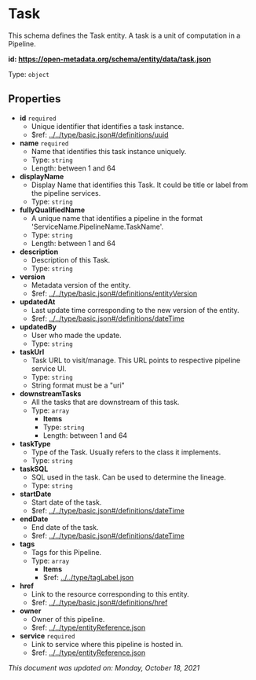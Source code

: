 # Task

This schema defines the Task entity. A task is a unit of computation in a Pipeline.

**id: https://open-metadata.org/schema/entity/data/task.json**

Type: `object`

## Properties
 - **id** `required`
   - Unique identifier that identifies a task instance.
   - $ref: [../../type/basic.json#/definitions/uuid](../types/basic.md#uuid)
 - **name** `required`
   - Name that identifies this task instance uniquely.
   - Type: `string`
   - Length: between 1 and 64
 - **displayName**
   - Display Name that identifies this Task. It could be title or label from the pipeline services.
   - Type: `string`
 - **fullyQualifiedName**
   - A unique name that identifies a pipeline in the format 'ServiceName.PipelineName.TaskName'.
   - Type: `string`
   - Length: between 1 and 64
 - **description**
   - Description of this Task.
   - Type: `string`
 - **version**
   - Metadata version of the entity.
   - $ref: [../../type/basic.json#/definitions/entityVersion](../types/basic.md#entityversion)
 - **updatedAt**
   - Last update time corresponding to the new version of the entity.
   - $ref: [../../type/basic.json#/definitions/dateTime](../types/basic.md#datetime)
 - **updatedBy**
   - User who made the update.
   - Type: `string`
 - **taskUrl**
   - Task URL to visit/manage. This URL points to respective pipeline service UI.
   - Type: `string`
   - String format must be a "uri"
 - **downstreamTasks**
   - All the tasks that are downstream of this task.
   - Type: `array`
     - **Items**
     - Type: `string`
     - Length: between 1 and 64
 - **taskType**
   - Type of the Task. Usually refers to the class it implements.
   - Type: `string`
 - **taskSQL**
   - SQL used in the task. Can be used to determine the lineage.
   - Type: `string`
 - **startDate**
   - Start date of the task.
   - $ref: [../../type/basic.json#/definitions/dateTime](../types/basic.md#datetime)
 - **endDate**
   - End date of the task.
   - $ref: [../../type/basic.json#/definitions/dateTime](../types/basic.md#datetime)
 - **tags**
   - Tags for this Pipeline.
   - Type: `array`
     - **Items**
     - $ref: [../../type/tagLabel.json](../types/taglabel.md)
 - **href**
   - Link to the resource corresponding to this entity.
   - $ref: [../../type/basic.json#/definitions/href](../types/basic.md#href)
 - **owner**
   - Owner of this pipeline.
   - $ref: [../../type/entityReference.json](../types/entityreference.md)
 - **service** `required`
   - Link to service where this pipeline is hosted in.
   - $ref: [../../type/entityReference.json](../types/entityreference.md)


_This document was updated on: Monday, October 18, 2021_